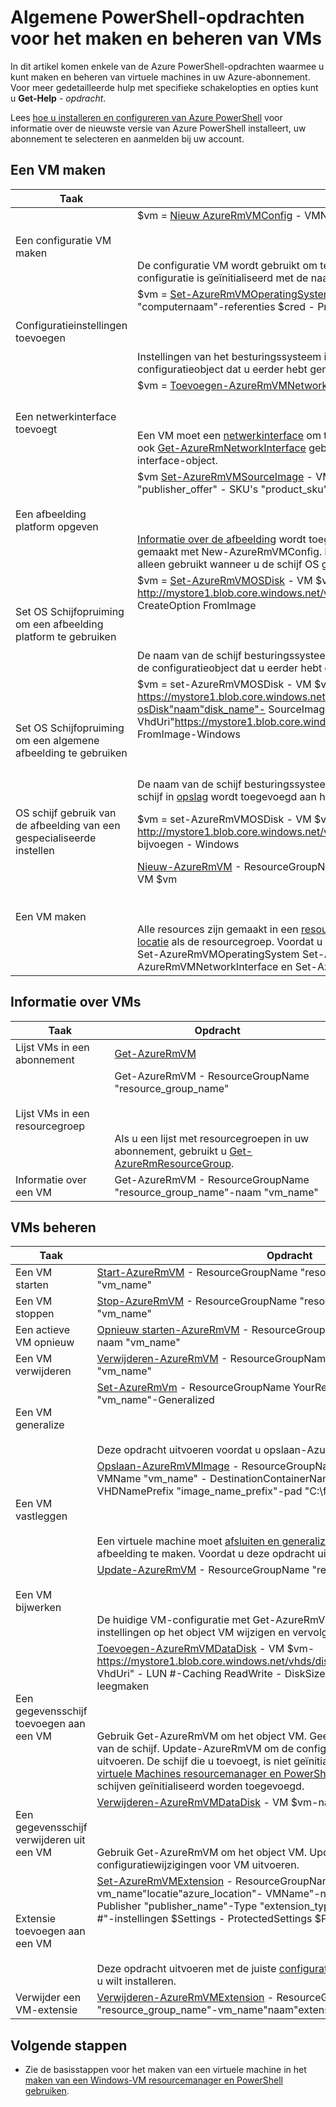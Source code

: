 <properties 
   pageTitle="Algemene PowerShell-opdrachten voor VMs | Microsoft Azure"
   description="Algemene PowerShell-opdrachten aan u aan de slag maken en beheren van uw VMs in Azure wordt aangegeven in Windows"
   services="virtual-machines-windows"
   documentationCenter=""
   authors="davidmu1" 
   manager="timlt" 
   editor="tysonn" 
   tags="azure-resource-manager"/>
   
<tags
   ms.service="virtual-machines-windows"
   ms.devlang="na"
   ms.topic="article"
   ms.tgt_pltfrm="vm-windows"
   ms.workload="infrastructure-services"
   ms.date="09/27/2016"
   ms.author="davidmu" />

# <a name="common-powershell-commands-for-creating-and-managing-vms"></a>Algemene PowerShell-opdrachten voor het maken en beheren van VMs

In dit artikel komen enkele van de Azure PowerShell-opdrachten waarmee u kunt maken en beheren van virtuele machines in uw Azure-abonnement.  Voor meer gedetailleerde hulp met specifieke schakelopties en opties kunt u **Get-Help** - *opdracht*.

Lees [hoe u installeren en configureren van Azure PowerShell](../powershell-install-configure.md) voor informatie over de nieuwste versie van Azure PowerShell installeert, uw abonnement te selecteren en aanmelden bij uw account.

## <a name="create-a-vm"></a>Een VM maken

Taak | Opdracht
-------------- | -------------------------
Een configuratie VM maken | $vm = [Nieuw AzureRmVMConfig](https://msdn.microsoft.com/library/mt603727.aspx) - VMName "vm_name" - VMSize "vm_size"<BR></BR><BR></BR>De configuratie VM wordt gebruikt om te definiëren of instellingen voor de VM bijwerken. De configuratie is geïnitialiseerd met de naam van de VM en de [grootte](virtual-machines-windows-sizes.md).
Configuratieinstellingen toevoegen | $vm = [Set-AzureRmVMOperatingSystem](https://msdn.microsoft.com/library/mt603843.aspx) - VM $vm-Windows - computernaam "computernaam"-referenties $cred - ProvisionVMAgent - EnableAutoUpdate<BR></BR><BR></BR>Instellingen van het besturingssysteem inclusief [referenties](https://technet.microsoft.com/library/hh849815.aspx) worden toegevoegd aan de configuratieobject dat u eerder hebt gemaakt met New-AzureRmVMConfig.
Een netwerkinterface toevoegt | $vm = [Toevoegen-AzureRmVMNetworkInterface](https://msdn.microsoft.com/library/mt619351.aspx) - VM $vm-Id $NIC ID<BR></BR><BR></BR>Een VM moet een [netwerkinterface](virtual-machines-windows-ps-create.md) om te communiceren in een virtueel netwerk hebben. U kunt ook [Get-AzureRmNetworkInterface](https://msdn.microsoft.com/library/mt619434.aspx) gebruiken om op te halen van een bestaand netwerk interface-object.
Een afbeelding platform opgeven | $vm [Set-AzureRmVMSourceImage](https://msdn.microsoft.com/library/mt619344.aspx) - VM $vm - PublisherName "publisher_name" =-bieden "publisher_offer" - SKU's "product_sku"-"nieuwste" versie<BR></BR><BR></BR>[Informatie over de afbeelding](virtual-machines-windows-cli-ps-findimage.md) wordt toegevoegd aan de configuratieobject dat u eerder hebt gemaakt met New-AzureRmVMConfig. Het object dat het resultaat van deze opdracht wordt alleen gebruikt wanneer u de schijf OS gebruik van de afbeelding van een platform instelt.
Set OS Schijfopruiming om een afbeelding platform te gebruiken | $vm = [Set-AzureRmVMOSDisk](https://msdn.microsoft.com/library/mt603746.aspx) - VM $vm-http://mystore1.blob.core.windows.net/vhds/disk_name.vhd"naam"disk_name"- VhdUri" - CreateOption FromImage<BR></BR><BR></BR>De naam van de schijf besturingssysteem en de locatie in de [opslagruimte](../storage/storage-powershell-guide-full.md) wordt toegevoegd aan de configuratieobject dat u eerder hebt gemaakt.
Set OS Schijfopruiming om een algemene afbeelding te gebruiken | $vm = set-AzureRmVMOSDisk - VM $vm-https://mystore1.blob.core.windows.net/system/Microsoft.Compute/Images/myimages/myprefix-osDisk"naam"disk_name"- SourceImageUri. {guid} VHD"- VhdUri"https://mystore1.blob.core.windows.net/vhds/disk_name.vhd"- CreateOption FromImage-Windows<BR></BR><BR></BR>De naam van de schijf besturingssysteem, de locatie van de bronafbeelding en de locatie van de schijf in [opslag](../storage/storage-powershell-guide-full.md) wordt toegevoegd aan het configuratieobject.
OS schijf gebruik van de afbeelding van een gespecialiseerde instellen | $vm = set-AzureRmVMOSDisk - VM $vm-http://mystore1.blob.core.windows.net/vhds/"naam"name_of_disk"- VhdUri" - CreateOption bijvoegen - Windows
Een VM maken | [Nieuw-AzureRmVM]() - ResourceGroupName "resource_group_name"-locatie "naam_locatie" - VM $vm<BR></BR><BR></BR>Alle resources zijn gemaakt in een [resourcegroep](../powershell-azure-resource-manager.md). De VM moet worden gemaakt op dezelfde [locatie](https://msdn.microsoft.com/library/azure/dn495177.aspx) als de resourcegroep. Voordat u deze opdracht uitvoert, voert u nieuw AzureRmVMConfig, Set-AzureRmVMOperatingSystem Set-AzureRmVMSourceImage, toevoegen-AzureRmVMNetworkInterface en Set-AzureRmVMOSDisk.

## <a name="get-information-about-vms"></a>Informatie over VMs

Taak | Opdracht
-------------- | -------------------------
Lijst VMs in een abonnement| [Get-AzureRmVM](https://msdn.microsoft.com/library/mt603718.aspx)
Lijst VMs in een resourcegroep | Get-AzureRmVM - ResourceGroupName "resource_group_name"<BR></BR><BR></BR>Als u een lijst met resourcegroepen in uw abonnement, gebruikt u [Get-AzureRmResourceGroup](https://msdn.microsoft.com/library/mt679016.aspx).
Informatie over een VM | Get-AzureRmVM - ResourceGroupName "resource_group_name"-naam "vm_name"

## <a name="manage-vms"></a>VMs beheren

Taak | Opdracht
-------------- | -------------------------
Een VM starten | [Start-AzureRmVM](https://msdn.microsoft.com/library/mt603453.aspx) - ResourceGroupName "resource_group_name"-naam "vm_name"
Een VM stoppen | [Stop-AzureRmVM](https://msdn.microsoft.com/library/mt603483.aspx) - ResourceGroupName "resource_group_name"-naam "vm_name"
Een actieve VM opnieuw | [Opnieuw starten-AzureRmVM](https://msdn.microsoft.com/library/mt603775.aspx) - ResourceGroupName "resource_group_name"-naam "vm_name"
Een VM verwijderen | [Verwijderen-AzureRmVM](https://msdn.microsoft.com/library/mt603641.aspx) - ResourceGroupName "resource_group_name"-naam "vm_name"
Een VM generalize | [Set-AzureRmVm](https://msdn.microsoft.com/library/mt603688.aspx) - ResourceGroupName YourResourceGroup-naam "vm_name"-Generalized<BR></BR><BR></BR>Deze opdracht uitvoeren voordat u opslaan-AzureRmVMImage uitvoert.
Een VM vastleggen | [Opslaan-AzureRmVMImage](https://msdn.microsoft.com/library/mt619423.aspx) - ResourceGroupName "resource_group_name" - VMName "vm_name" - DestinationContainerName "image_container" - VHDNamePrefix "image_name_prefix"-pad "C:\filepath\filename.json"<BR></BR><BR></BR>Een virtuele machine moet [afsluiten en generalized](virtual-machines-windows-generalize-vhd.md) moet worden gebruikt om een afbeelding te maken. Voordat u deze opdracht uitvoert, voert u Set-AzureRmVm.
Een VM bijwerken | [Update-AzureRmVM](https://msdn.microsoft.com/library/mt603662.aspx) - ResourceGroupName "resource_group_name" - VM $vm<BR></BR><BR></BR>De huidige VM-configuratie met Get-AzureRmVM ophalen, configuratie-instellingen op het object VM wijzigen en vervolgens deze opdracht uitvoert.
Een gegevensschijf toevoegen aan een VM | [Toevoegen-AzureRmVMDataDisk](https://msdn.microsoft.com/library/mt603673.aspx) - VM $vm-https://mystore1.blob.core.windows.net/vhds/disk_name.vhd"naam"disk_name"- VhdUri" - LUN #-Caching ReadWrite - DiskSizeinGB # - CreateOption leegmaken<BR></BR><BR></BR>Gebruik Get-AzureRmVM om het object VM. Geef het aantal LUN en de grootte van de schijf. Update-AzureRmVM om de configuratiewijzigingen voor VM uitvoeren. De schijf die u toevoegt, is niet geïnitialiseerd. Zie [beheren Azure virtuele Machines resourcemanager en PowerShell gebruiken](virtual-machines-windows-ps-manage.md)voor informatie over schijven geïnitialiseerd worden toegevoegd.
Een gegevensschijf verwijderen uit een VM | [Verwijderen-AzureRmVMDataDisk](https://msdn.microsoft.com/library/mt603614.aspx) - VM $vm-naam "disk_name"<BR></BR><BR></BR>Gebruik Get-AzureRmVM om het object VM. Update-AzureRmVM om de configuratiewijzigingen voor VM uitvoeren.
Extensie toevoegen aan een VM | [Set-AzureRmVMExtension](https://msdn.microsoft.com/library/mt603745.aspx) - ResourceGroupName "resource_group_name"-vm_name"locatie"azure_location"- VMName"-naam "extension_name"-Publisher "publisher_name"-Type "extension_type" - TypeHandlerVersion "#. #"-instellingen $Settings - ProtectedSettings $ProtectedSettings<BR></BR><BR></BR>Deze opdracht uitvoeren met de juiste [configuratiegegevens](virtual-machines-windows-extensions-configuration-samples.md) voor de extensie die u wilt installeren.
Verwijder een VM-extensie | [Verwijderen-AzureRmVMExtension](https://msdn.microsoft.com/library/mt603782.aspx) - ResourceGroupName "resource_group_name"-vm_name"naam"extension_name"- VMName"

## <a name="next-steps"></a>Volgende stappen

- Zie de basisstappen voor het maken van een virtuele machine in het [maken van een Windows-VM resourcemanager en PowerShell gebruiken](virtual-machines-windows-ps-create.md).


